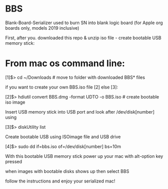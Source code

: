 # BBS
Blank-Board-Serializer used to burn SN into blank logic board (for Apple org boards only, models 2019 inclusive)

First, after you. downloaded this repo & unzip iso file - create bootable USB memory stick:


# From mac os command line:


[1]$> cd ~/Downloads                                         # move to folder with downloaded BBS* files


if you want to create your own BBS.iso file [2] else [3]:

[2]$> hdiutil convert BBS.dmg -format UDTO -o BBS.iso         # create bootable iso image


Insert USB memory stick into USB port and look after /dev/disk[number] using
  
[3]$> diskUtility list


Create bootable USB using ISOimage file and USB drive 


[4]$> sudo dd if=bbs.iso of=/dev/disk[number] bs=10m

  
With this bootable USB memory stick power up your mac with alt-option key pressed

when images with bootable disks shows up then select BBS

follow the instructions and enjoy your serialized mac!
